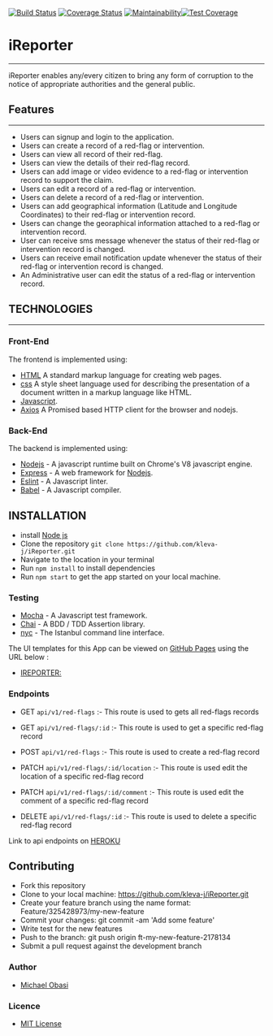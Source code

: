 [![Build Status](https://travis-ci.org/kleva-j/iReporter.svg?branch=develop)](https://travis-ci.org/kleva-j/iReporter) [![Coverage Status](https://coveralls.io/repos/github/kleva-j/iReporter/badge.svg?branch=Feature%2F%23162275644%2Fintegrate-test-coverage-reporting)](https://coveralls.io/github/kleva-j/iReporter?branch=Feature%2F%23162275644%2Fintegrate-test-coverage-reporting) [![Maintainability](https://api.codeclimate.com/v1/badges/9c8e7520be6e16b76a71/maintainability)](https://codeclimate.com/github/kleva-j/iReporter/maintainability)[![Test Coverage](https://api.codeclimate.com/v1/badges/9c8e7520be6e16b76a71/test_coverage)](https://codeclimate.com/github/kleva-j/iReporter/test_coverage)

# iReporter

___
iReporter enables any/every citizen to bring any form of corruption to the notice of appropriate authorities and the general public.

## Features

___

- Users can signup and login to the application.
- Users can create a record of a red-flag or intervention.
- Users can view all record of their red-flag.
- Users can view the details of their red-flag record.
- Users can add image or video evidence to a red-flag or intervention record to support the claim.
- Users can edit a record of a red-flag or intervention.
- Users can delete a record of a red-flag or intervention.
- Users can add geographical information (Latitude and Longitude Coordinates) to their red-flag or intervention record.
- Users can change the georaphical information attached to a red-flag or intervention record.
- User can receive sms message whenever the status of their red-flag or intervention record is changed.
- Users can receive email notification update whenever the status of their red-flag or intervention record is changed.
- An Administrative user can edit the status of a red-flag or intervention record.

## TECHNOLOGIES

---

### Front-End

The frontend is implemented using:

- [HTML](https://www.w3schools.com/Html/) A standard markup language for creating web pages.
- [css](https://www.w3schools.com/css/css_intro.asp) A style sheet language used for describing the presentation of a document written in a markup language like HTML.
- [Javascript](https://www.w3schools.com/js/default.asp).
- [Axios](https://github.com/axios/axios) A Promised based HTTP client for the browser and nodejs.

### Back-End

The backend is implemented using:

- [Nodejs](https://www.nodejs.com/en/) - A javascript runtime built on Chrome's V8 javascript engine.
- [Express](https://www.expressjs.com/) - A web framework for [Nodejs](https://www.nodejs.com/).
- [Eslint](https://www.eslint.org/) - A Javascript linter.
- [Babel](https://babeljs.io/) - A Javascript compiler.

## INSTALLATION

- install [Node js](https://nodejs.org/en/)
- Clone the repository `git clone https://github.com/kleva-j/iReporter.git` 
- Navigate to the location in your terminal
- Run `npm install` to install dependencies
- Run `npm start` to get the app started on your local machine.

### Testing

- [Mocha](https://mochajs.org/) - A Javascript test framework.
- [Chai](http://chaijs.com) - A BDD / TDD Assertion library.
- [nyc](https://github.com/istanbuljs/nyc) - The Istanbul command line interface.

The UI templates for this App can be viewed on [GitHub Pages](https://pages.github.com/) using the URL below :

- [IREPORTER:](https://kleva-j.github.io/iReporter/)

### Endpoints

- GET `api/v1/red-flags` :- This route is used to gets all red-flags records

- GET `api/v1/red-flags/:id` :- This route is used to get a specific red-flag record

- POST `api/v1/red-flags` :- This route is used to create a red-flag record

- PATCH `api/v1/red-flags/:id/location` :- This route is used edit the location of a specific red-flag record

- PATCH `api/v1/red-flags/:id/comment` :- This route is used edit the comment of a specific red-flag record

- DELETE `api/v1/red-flags/:id` :- This route is used to delete a specific red-flag record

Link to api endpoints on [HEROKU](https://www.guarded-hamlet-61027.herokuapp.com)

## Contributing

- Fork this repository
- Clone to your local machine: https://github.com/kleva-j/iReporter.git
- Create your feature branch using the name format: Feature/325428973/my-new-feature
- Commit your changes: git commit -am 'Add some feature'
- Write test for the new features
- Push to the branch: git push origin ft-my-new-feature-2178134
- Submit a pull request against the development branch

### Author

- [Michael Obasi](maito:kasmickleva@gmail.com)

### Licence

- [MIT License](https://github.com/kleva-j/iReporter/blob/develop/LICENSE)